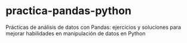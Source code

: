 # practica-pandas-python
Prácticas de análisis de datos con Pandas: ejercicios y soluciones para mejorar habilidades en manipulación de datos en Python
